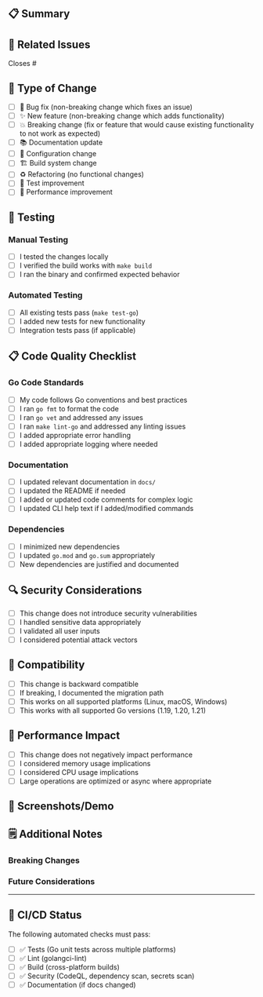 ## 📋 Summary

<!-- Briefly describe what this PR changes or adds. -->

## 🔗 Related Issues

<!-- Link to any related issues, discussions, or tickets. -->
Closes #

## 🎯 Type of Change

- [ ] 🐛 Bug fix (non-breaking change which fixes an issue)
- [ ] ✨ New feature (non-breaking change which adds functionality)
- [ ] 💥 Breaking change (fix or feature that would cause existing functionality to not work as expected)
- [ ] 📚 Documentation update
- [ ] 🔧 Configuration change
- [ ] 🏗️ Build system change
- [ ] ♻️ Refactoring (no functional changes)
- [ ] 🧪 Test improvement
- [ ] 🚀 Performance improvement

## 🧪 Testing

<!-- Describe the tests you ran to verify your changes. -->

### Manual Testing
- [ ] I tested the changes locally
- [ ] I verified the build works with `make build`
- [ ] I ran the binary and confirmed expected behavior

### Automated Testing
- [ ] All existing tests pass (`make test-go`)
- [ ] I added new tests for new functionality
- [ ] Integration tests pass (if applicable)

## 📋 Code Quality Checklist

### Go Code Standards
- [ ] My code follows Go conventions and best practices
- [ ] I ran `go fmt` to format the code
- [ ] I ran `go vet` and addressed any issues
- [ ] I ran `make lint-go` and addressed any linting issues
- [ ] I added appropriate error handling
- [ ] I added appropriate logging where needed

### Documentation
- [ ] I updated relevant documentation in `docs/`
- [ ] I updated the README if needed
- [ ] I added or updated code comments for complex logic
- [ ] I updated CLI help text if I added/modified commands

### Dependencies
- [ ] I minimized new dependencies
- [ ] I updated `go.mod` and `go.sum` appropriately
- [ ] New dependencies are justified and documented

## 🔍 Security Considerations

- [ ] This change does not introduce security vulnerabilities
- [ ] I handled sensitive data appropriately
- [ ] I validated all user inputs
- [ ] I considered potential attack vectors

## 📱 Compatibility

- [ ] This change is backward compatible
- [ ] If breaking, I documented the migration path
- [ ] This works on all supported platforms (Linux, macOS, Windows)
- [ ] This works with all supported Go versions (1.19, 1.20, 1.21)

## 🚀 Performance Impact

- [ ] This change does not negatively impact performance
- [ ] I considered memory usage implications
- [ ] I considered CPU usage implications
- [ ] Large operations are optimized or async where appropriate

## 📸 Screenshots/Demo

<!-- If applicable, add screenshots or demo output to help explain your changes. -->

## 🗒️ Additional Notes

<!-- Add any extra context, implementation details, or notes for reviewers. -->

### Breaking Changes
<!-- If this is a breaking change, describe what breaks and how users should migrate. -->

### Future Considerations
<!-- Any follow-up work or considerations for future PRs. -->

---

## 🔄 CI/CD Status

The following automated checks must pass:
- [ ] ✅ Tests (Go unit tests across multiple platforms)
- [ ] ✅ Lint (golangci-lint)
- [ ] ✅ Build (cross-platform builds)
- [ ] ✅ Security (CodeQL, dependency scan, secrets scan)
- [ ] ✅ Documentation (if docs changed)

<!-- 
For maintainers:
- Review the code for Go best practices
- Check that error handling is appropriate
- Verify that logging is consistent
- Ensure tests cover the new functionality
- Confirm documentation is updated
-->